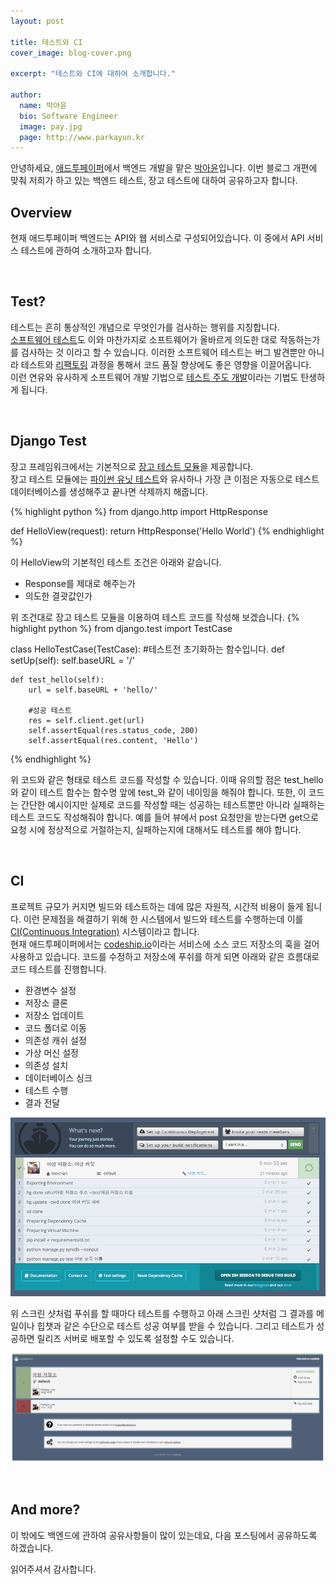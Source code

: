```yaml
---
layout: post

title: 테스트와 CI
cover_image: blog-cover.png

excerpt: "테스트와 CI에 대하여 소개합니다."

author:
  name: 박아윤
  bio: Software Engineer
  image: pay.jpg
  page: http://www.parkayun.kr
---
```


안녕하세요, [애드투페이퍼](http://www.add2paper.com)에서 백엔드 개발을 맡은 [박아윤](http://www.parkayun.kr)입니다. 이번 블로그 개편에 맞춰 저희가 하고 있는 백엔드 테스트, 장고 테스트에 대하여 공유하고자 합니다.

## Overview
현재 애드투페이퍼 백엔드는 API와 웹 서비스로 구성되어있습니다. 이 중에서 API 서비스 테스트에 관하여 소개하고자 합니다.

<br />

## Test?
테스트는 흔히 통상적인 개념으로 무엇인가를 검사하는 행위를 지칭합니다.  
[소프트웨어 테스트](http://ko.wikipedia.org/wiki/%EC%86%8C%ED%94%84%ED%8A%B8%EC%9B%A8%EC%96%B4_%ED%85%8C%EC%8A%A4%ED%8A%B8)도 이와 마찬가지로 소프트웨어가 올바르게 의도한 대로 작동하는가를 검사하는 것 이라고 할 수 있습니다. 이러한 소프트웨어 테스트는 버그 발견뿐만 아니라 테스트와 [리팩토링](http://ko.wikipedia.org/wiki/%EB%A6%AC%ED%8C%A9%ED%86%A0%EB%A7%81) 과정을 통해서 코드 품질 향상에도 좋은 영향을 이끌어옵니다.  
이런 연유와 유사하게 소프트웨어 개발 기법으로 [테스트 주도 개발](http://ko.wikipedia.org/wiki/%ED%85%8C%EC%8A%A4%ED%8A%B8_%EC%A3%BC%EB%8F%84_%EA%B0%9C%EB%B0%9C)이라는 기법도 탄생하게 됩니다.

<br />

## Django Test
장고 프레임워크에서는 기본적으로 [장고 테스트 모듈](https://docs.djangoproject.com/en/1.7/topics/testing/overview/)을 제공합니다.  
장고 테스트 모듈에는 [파이썬 유닛 테스트](https://docs.python.org/2/library/unittest.html)와 유사하나 가장 큰 이점은 자동으로 테스트 데이터베이스를 생성해주고 끝나면 삭제까지 해줍니다.

{% highlight python %}
from django.http import HttpResponse


def HelloView(request):
    return HttpResponse('Hello World')
{% endhighlight %}

이 HelloView의 기본적인 테스트 조건은 아래와 같습니다.
* Response를 제대로 해주는가
* 의도한 결괏값인가  

위 조건대로 장고 테스트 모듈을 이용하여 테스트 코드를 작성해 보겠습니다.
{% highlight python %}
from django.test import TestCase


class HelloTestCase(TestCase):
    #테스트전 초기화하는 함수입니다.
    def setUp(self):
        self.baseURL = '/'

    def test_hello(self):
        url = self.baseURL + 'hello/'

        #성공 테스트
        res = self.client.get(url)
        self.assertEqual(res.status_code, 200)
        self.assertEqual(res.content, 'Hello')
{% endhighlight %}
              
위 코드와 같은 형태로 테스트 코드를 작성할 수 있습니다. 이때 유의할 점은 test\_hello와 같이 테스트 함수는 함수명 앞에 test\_와 같이 네이밍을 해줘야 합니다. 또한, 이 코드는 간단한 예시이지만 실제로 코드를 작성할 때는 성공하는 테스트뿐만 아니라 실패하는 테스트 코드도 작성해줘야 합니다. 예를 들어 뷰에서 post 요청만을 받는다면 get으로 요청 시에 정상적으로 거절하는지, 실패하는지에 대해서도 테스트를 해야 합니다.

<br />

## CI
프로젝트 규모가 커지면 빌드와 테스트하는 데에 많은 자원적, 시간적 비용이 들게 됩니다. 이런 문제점을 해결하기 위해 한 시스템에서 빌드와 테스트를 수행하는데 이를 [CI(Continuous Integration)](http://ko.wikipedia.org/wiki/%EC%A7%80%EC%86%8D%EC%A0%81%EC%9D%B8_%ED%86%B5%ED%95%A9) 시스템이라고 합니다.  
현재 애드투페이퍼에서는 [codeship.io](https://codeship.io)이라는 서비스에 소스 코드 저장소의 훅을 걸어 사용하고 있습니다. 코드를 수정하고 저장소에 푸쉬를 하게 되면 아래와 같은 흐름대로 코드 테스트를 진행합니다.

* 환경변수 설정
* 저장소 클론
* 저장소 업데이트
* 코드 폴더로 이동
* 의존성 캐쉬 설정
* 가상 머신 설정
* 의존성 설치
* 데이터베이스 싱크
* 테스트 수행
* 결과 전달  

![코드쉽 테스트](/images/codeship_test.png)  

위 스크린 샷처럼 푸쉬를 할 때마다 테스트를 수행하고 아래 스크린 샷처럼 그 결과를 메일이나 힙챗과 같은 수단으로 테스트 성공 여부를 받을 수 있습니다. 그리고 테스트가 성공하면 릴리즈 서버로 배포할 수 있도록 설정할 수도 있습니다.

![테스트 피드백](/images/test_feedback.png)  

<br />

## And more?
이 밖에도 백엔드에 관하여 공유사항들이 많이 있는데요, 다음 포스팅에서 공유하도록 하겠습니다.

읽어주셔서 감사합니다.

